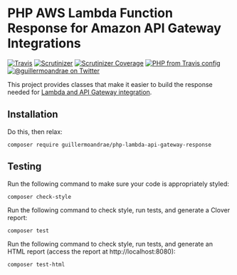 # PHP AWS Lambda Function Response for Amazon API Gateway Integrations
[![Travis](https://img.shields.io/travis/guillermoandrae/php-lambda-api-gateway-response.svg?style=flat-square)](https://travis-ci.org/guillermoandrae/php-lambda-api-gateway-response) [![Scrutinizer](https://img.shields.io/scrutinizer/g/guillermoandrae/php-lambda-api-gateway-response.svg?style=flat-square)](https://scrutinizer-ci.com/g/guillermoandrae/php-lambda-api-gateway-response/) [![Scrutinizer Coverage](https://img.shields.io/scrutinizer/coverage/g/guillermoandrae/php-lambda-api-gateway-response.svg?style=flat-square)](https://scrutinizer-ci.com/g/guillermoandrae/php-lambda-api-gateway-response/) [![PHP from Travis config](https://img.shields.io/travis/php-v/guillermoandrae/php-lambda-api-gateway-response.svg?style=flat-square)](https://travis-ci.org/guillermoandrae/php-lambda-api-gateway-response)
 [![@guillermoandrae on Twitter](http://img.shields.io/badge/twitter-%40guillermoandrae-blue.svg?style=flat-square)](https://twitter.com/guillermoandrae)

This project provides classes that make it easier to build the response needed for [Lambda and API Gateway integration](https://docs.aws.amazon.com/apigateway/latest/developerguide/api-gateway-integration-settings-integration-response.html). 

## Installation
Do this, then relax:
```
composer require guillermoandrae/php-lambda-api-gateway-response
```

## Testing
Run the following command to make sure your code is appropriately styled:
```
composer check-style
```

Run the following command to check style, run tests, and generate a Clover report:
```
composer test
```

Run the following command to check style, run tests, and generate an HTML report (access the report at http://localhost:8080):
```
composer test-html
```
